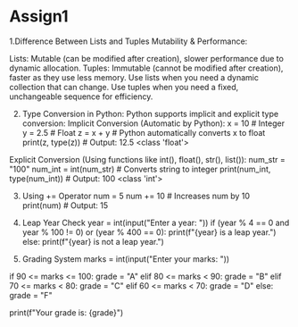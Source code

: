 # Assign1
1.Difference Between Lists and Tuples
Mutability & Performance:

Lists: Mutable (can be modified after creation), slower performance due to dynamic allocation.
Tuples: Immutable (cannot be modified after creation), faster as they use less memory.
Use lists when you need a dynamic collection that can change.
Use tuples when you need a fixed, unchangeable sequence for efficiency.

2. Type Conversion in Python:
Python supports implicit and explicit type conversion:
Implicit Conversion (Automatic by Python):
x = 10   # Integer
y = 2.5  # Float
z = x + y  # Python automatically converts x to float
print(z, type(z))  # Output: 12.5 <class 'float'>

Explicit Conversion (Using functions like int(), float(), str(), list()):
num_str = "100"
num_int = int(num_str)  # Converts string to integer
print(num_int, type(num_int))  # Output: 100 <class 'int'>

3. Using += Operator
num = 5
num += 10  # Increases num by 10
print(num)  # Output: 15

4. Leap Year Check
year = int(input("Enter a year: "))
if (year % 4 == 0 and year % 100 != 0) or (year % 400 == 0):
    print(f"{year} is a leap year.")
else:
    print(f"{year} is not a leap year.")
   
5. Grading System
marks = int(input("Enter your marks: "))

if 90 <= marks <= 100:
    grade = "A"
elif 80 <= marks < 90:
    grade = "B"
elif 70 <= marks < 80:
    grade = "C"
elif 60 <= marks < 70:
    grade = "D"
else:
    grade = "F"

print(f"Your grade is: {grade}")
